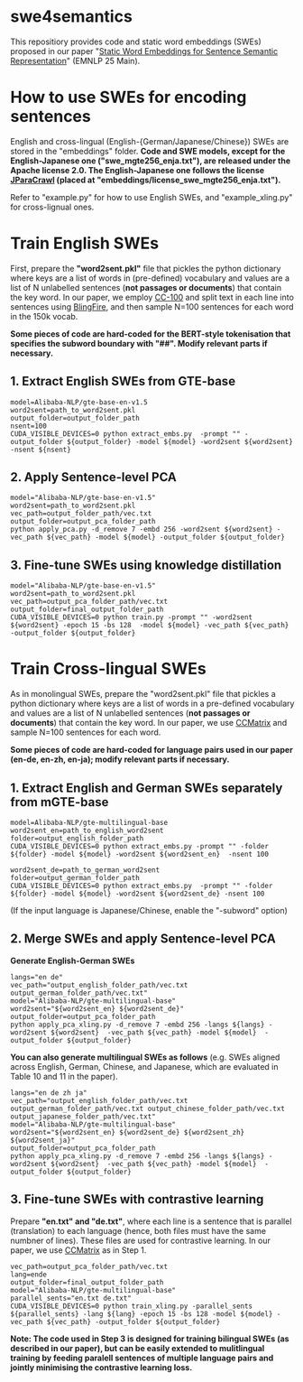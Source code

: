 # swe4semantics
This repositiory provides code and static word embeddings (SWEs) proposed in our paper "[Static Word Embeddings for Sentence Semantic Representation](https://arxiv.org/abs/2506.04624)" (EMNLP 25 Main).


# How to use SWEs for encoding sentences
English and cross-lingual (English-{German/Japanese/Chinese}) SWEs are stored in the "embeddings" folder.  **Code and SWE models, except for the English-Japanese one ("swe_mgte256_enja.txt"), are released under the Apache license 2.0. The English-Japanese one follows the license [JParaCrawl](https://www.kecl.ntt.co.jp/icl/lirg/jparacrawl/) (placed at "embeddings/license_swe_mgte256_enja.txt").**

Refer to "example.py" for how to use English SWEs, and "example_xling.py" for cross-lignual ones.

# Train English SWEs
First, prepare the **"word2sent.pkl"** file that pickles the python dictionary where keys are a list of words in (pre-defined) vocabulary and values are a list of N unlabelled sentences (**not passages or documents**) that contain the key word. In our paper, we employ [CC-100](https://data.statmt.org/cc-100/) and split text in each line into sentences using [BlingFire](https://github.com/microsoft/BlingFire), and then sample N=100 sentences for each word in the 150k vocab.

**Some pieces of code are hard-coded for the BERT-style tokenisation that specifies the subword boundary with "##". Modify relevant parts if necessary.**

## 1. Extract English SWEs from GTE-base
```
model=Alibaba-NLP/gte-base-en-v1.5
word2sent=path_to_word2sent.pkl
output_folder=output_folder_path
nsent=100
CUDA_VISIBLE_DEVICES=0 python extract_embs.py  -prompt "" -output_folder ${output_folder} -model ${model} -word2sent ${word2sent}  -nsent ${nsent}
```

## 2. Apply Sentence-level PCA
```
model="Alibaba-NLP/gte-base-en-v1.5"
word2sent=path_to_word2sent.pkl
vec_path=output_folder_path/vec.txt
output_folder=output_pca_folder_path
python apply_pca.py -d_remove 7 -embd 256 -word2sent ${word2sent} -vec_path ${vec_path} -model ${model} -output_folder ${output_folder} 
```

## 3. Fine-tune SWEs using knowledge distillation
```
model="Alibaba-NLP/gte-base-en-v1.5"
word2sent=path_to_word2sent.pkl
vec_path=output_pca_folder_path/vec.txt
output_folder=final_output_folder_path
CUDA_VISIBLE_DEVICES=0 python train.py -prompt "" -word2sent ${word2sent} -epoch 15 -bs 128  -model ${model} -vec_path ${vec_path} -output_folder ${output_folder}
```

# Train Cross-lingual SWEs
As in monolingual SWEs, prepare the "word2sent.pkl" file that pickles a python dictionary where keys are a list of words in a pre-defined vocabulary and values are a list of N unlabelled sentences (**not passages or documents**) that contain the key word. In our paper, we use  [CCMatrix](https://opus.nlpl.eu/CCMatrix/corpus/version/CCMatrix) and sample N=100 sentences for each word.

**Some pieces of code are hard-coded for language pairs used in our paper (en-de, en-zh, en-ja); modify relevant parts if necessary.**

## 1. Extract English and German SWEs separately from mGTE-base
```
model=Alibaba-NLP/gte-multilingual-base
word2sent_en=path_to_english_word2sent
folder=output_english_folder_path
CUDA_VISIBLE_DEVICES=0 python extract_embs.py -prompt "" -folder ${folder} -model ${model} -word2sent ${word2sent_en}  -nsent 100 

word2sent_de=path_to_german_word2sent
folder=output_german_folder_path
CUDA_VISIBLE_DEVICES=0 python extract_embs.py  -prompt "" -folder ${folder} -model ${model} -word2sent ${word2sent_de} -nsent 100 
```

(If the input language is Japanese/Chinese, enable the "-subword" option)

## 2. Merge SWEs and apply Sentence-level PCA

**Generate English-German SWEs**
```
langs="en de"
vec_path="output_english_folder_path/vec.txt output_german_folder_path/vec.txt"
model="Alibaba-NLP/gte-multilingual-base"
word2sent="${word2sent_en} ${word2sent_de}"
output_folder=output_pca_folder_path
python apply_pca_xling.py -d_remove 7 -embd 256 -langs ${langs} -word2sent ${word2sent}  -vec_path ${vec_path} -model ${model}  -output_folder ${output_folder}
```

**You can also generate multilingual SWEs as follows** (e.g. SWEs aligned across English, German, Chinese, and Japanese, which are evaluated in Table 10 and 11 in the paper).
```
langs="en de zh ja"
vec_path="output_english_folder_path/vec.txt output_german_folder_path/vec.txt output_chinese_folder_path/vec.txt output_japanese_folder_path/vec.txt"
model="Alibaba-NLP/gte-multilingual-base"
word2sent="${word2sent_en} ${word2sent_de} ${word2sent_zh} ${word2sent_ja}"
output_folder=output_pca_folder_path
python apply_pca_xling.py -d_remove 7 -embd 256 -langs ${langs} -word2sent ${word2sent}  -vec_path ${vec_path} -model ${model}  -output_folder ${output_folder}
```

## 3. Fine-tune SWEs with contrastive learning
Prepare **"en.txt" and "de.txt"**, where each line is a sentence that is parallel (translation) to each language (hence, both files must have the same numbner of lines). These files are used for contrastive learning. In our paper, we use [CCMatrix](https://opus.nlpl.eu/CCMatrix/corpus/version/CCMatrix) as in Step 1.

```
vec_path=output_pca_folder_path/vec.txt
lang=ende
output_folder=final_output_folder_path
model="Alibaba-NLP/gte-multilingual-base"
parallel_sents="en.txt de.txt"
CUDA_VISIBLE_DEVICES=0 python train_xling.py -parallel_sents ${parallel_sents} -lang ${lang} -epoch 15 -bs 128 -model ${model} -vec_path ${vec_path} -output_folder ${output_folder}
```

**Note: The code used in Step 3 is designed for training bilingual SWEs (as described in our paper), but can be easily extended to mulitlingual training by feeding paralell sentences of multiple language pairs and jointly minimising the contrastive learning loss.**
